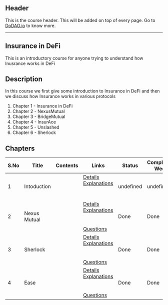 ## Header
This is the course header. This will be added on top of every page. Go to [DoDAO.io](https://www.dodao.io) to know more.

 ---

 ## Insurance in DeFi
 This is an introductory course for anyone trying to understand how Inusrance works in DeFi

 
 ## Description
 In this course we first give some introduction to Insurance in DeFi and then we  discuss how Insurance works in various protocols
1) Chapter 1 - Insurance in DeFi
2) Chapter 2 - NexusMutual
3) Chapter 3 - BridgeMutual
4) Chapter 4 - InsurAce
5) Chapter 5 - Unslashed
6) Chapter 6 - Sherlock
 
 ## Chapters
 
 | S.No        | Title       | Contents   | Links      | Status      | Completion Week |
 | ----------- | ----------- |----------- |----------- | ----------- | ----------- |
 | 1      | Intoduction | | [Details](generated/topics/intoduction.md) <br/> [Explanations](generated/explanations/intoduction.md) <br/>  <br/>  <br/>  | undefined | undefined |
 | 2      | Nexus Mutual | | [Details](generated/topics/nexus-mutual.md) <br/> [Explanations](generated/explanations/nexus_mutual.md) <br/>  <br/>  <br/> [Questions](generated/questions/nexus_mutual.md) | Done | Done |
 | 3      | Sherlock | | [Details](generated/topics/sherlock.md) <br/> [Explanations](generated/explanations/sherlock.md) <br/>  <br/>  <br/> [Questions](generated/questions/sherlock.md) | Done | Done |
 | 4      | Ease | | [Details](generated/topics/ease.md) <br/> [Explanations](generated/explanations/ease.md) <br/>  <br/>  <br/> [Questions](generated/questions/ease.md) | Done | Done | 
